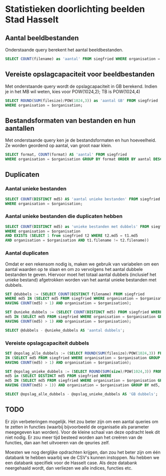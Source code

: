# Statistieken doorlichting beelden Stad Hasselt

## Aantal beeldbestanden

Onderstaande query berekent het aantal beeldbestanden.

```sql
SELECT COUNT(filename) as 'aantal' FROM siegfried WHERE organisation = $organisation;
```

## Vereiste opslagcapaciteit voor beeldbestanden

Met onderstaande query wordt de opslagcapaciteit in GB berekend. Indien je in het MB wil weten, kies voor POW(1024,2); TB is POW(1024,4)

```sql
SELECT ROUND(SUM(filesize)/POW(1024,3)) as 'aantal GB' FROM siegfried
WHERE organisation = $organisation;
```

## Bestandsformaten van bestanden en hun aantallen

Met onderstaande query ken je de bestandsformaten en hun hoeveelheid. Ze worden geordend op aantal, van groot naar klein.

```sql
SELECT format, COUNT(format) AS 'aantal' FROM siegfried
WHERE organisation = $organisation GROUP BY format ORDER BY aantal DESC;
```

## Duplicaten

### Aantal unieke bestanden

```sql
SELECT COUNT(DISTINCT md5) AS 'aantal unieke bestanden' FROM siegfried
WHERE organisation = $organisation;
```

### Aantal unieke bestanden die duplicaten hebben

```sql
SELECT COUNT(DISTINCT md5) as 'unieke bestanden met dubbels' FROM siegfried t1
WHERE organisation = $organisation
AND EXISTS (SELECT 1 from siegfried t2 WHERE t2.md5 = t1.md5
AND organisation = $organisation AND t1.filename != t2.filename))
```

### Aantal duplicaten

Omdat er een rekensom nodig is, maken we gebruik van variabelen om een aantal waarden op te slaan en om zo vervolgens het aantal dubbele bestanden te geven. Hiervoor moet het totaal aantal dubbels (inclusief het unieke bestand) afgetrokken worden van het aantal unieke bestanden met dubbels.

```sql
SET @dubbels := (SELECT COUNT(DISTINCT filename) FROM siegfried
WHERE md5 IN (SELECT md5 FROM siegfried WHERE organisation = $organisation GROUP BY md5
HAVING COUNT(md5) > 1) AND organisation = $organisation);

SET @unieke_dubbels := (SELECT COUNT(DISTINCT md5) FROM siegfried WHERE
md5 IN (SELECT md5 FROM siegfried WHERE organisation = $organisation GROUP BY md5
HAVING COUNT(md5) > 1) AND organisation = $organisation);

SELECT @dubbels - @unieke_dubbels AS 'aantal dubbels';
```

### Vereiste opslagcapaciteit dubbels

```sql
SET @opslag_alle_dubbels := (SELECT ROUND(SUM(filesize)/POW(1024,3)) FROM siegfried WHERE md5
IN (SELECT md5 FROM siegfried WHERE organisation = $organisation GROUP BY md5
HAVING COUNT(md5) > 1) AND organisation = $organisation);

SET @opslag_unieke_dubbels := (SELECT ROUND(SUM(size)/POW(1024,3)) FROM (SELECT md5 as md5, filesize AS size FROM siegfried WHERE
md5 in (SELECT DISTINCT md5 FROM siegfried WHERE
md5 IN (SELECT md5 FROM siegfried WHERE organisation = $organisation GROUP BY md5
HAVING COUNT(md5) > 1)) AND organisation = $organisation GROUP BY md5, filesize) temp);

SELECT @opslag_alle_dubbels - @opslag_unieke_dubbels AS 'GB dubbels';
```

## TODO

Er zijn verbeteringen mogelijk. Het zou beter zijn om een aantal queries om te zetten in functies (waarbij bijvoorbeeld de organisatie als parameter meegegeven kan worden). Voor de kleine schaal van deze opdracht leek dit niet nodig. Er zou meer tijd besteed worden aan het creëren van de functies, dan aan het uitvoeren van de qeuries zelf.

Moesten we nog derglijke opdrachten krijgen, dan zou het beter zijn om één databank te hebben waarbij we de CSV's kunnen instoppen. Nu hebben we een databank specifiek voor de Hasselt case. Als deze databank neergehaald wordt, dan verliezen we alle indices, functies etc.
